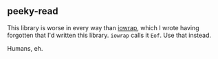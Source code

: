 ## peeky-read

This library is worse in every way than
[iowrap](https://crates.io/crates/iowrap), which I wrote
having forgotten that I'd written this library. `iowrap`
calls it `Eof`. Use that instead.

Humans, eh.
